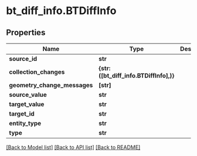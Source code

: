 # bt_diff_info.BTDiffInfo

## Properties
Name | Type | Description | Notes
------------ | ------------- | ------------- | -------------
**source_id** | **str** |  | [optional] 
**collection_changes** | **{str: ([bt_diff_info.BTDiffInfo],)}** |  | [optional] 
**geometry_change_messages** | **[str]** |  | [optional] 
**source_value** | **str** |  | [optional] 
**target_value** | **str** |  | [optional] 
**target_id** | **str** |  | [optional] 
**entity_type** | **str** |  | [optional] 
**type** | **str** |  | [optional] 

[[Back to Model list]](../README.md#documentation-for-models) [[Back to API list]](../README.md#documentation-for-api-endpoints) [[Back to README]](../README.md)


